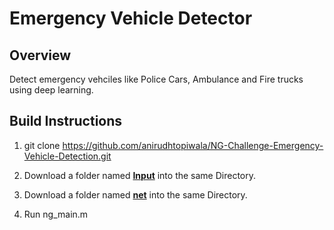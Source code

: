 # Emergency Vehicle Detector

## Overview
Detect emergency vehciles like Police Cars, Ambulance and Fire trucks using deep learning.

## Build Instructions

1) git clone https://github.com/anirudhtopiwala/NG-Challenge-Emergency-Vehicle-Detection.git 

2) Download a folder named [**Input**](https://drive.google.com/open?id=1StzCPEiY9kks89FHzmRJ4CfvXim1GO8I) into the same Directory. 

3) Download a folder named [**net**](https://drive.google.com/open?id=10QSYrzjFdaItEtfmxRfBpry2lzP69SQx) into the same Directory. 

4) Run ng_main.m

